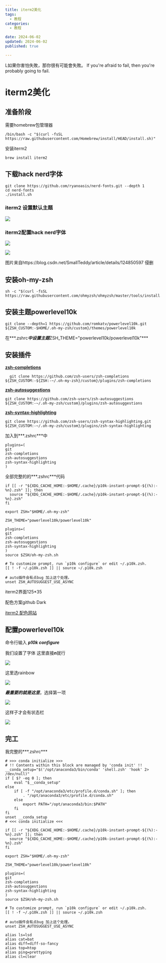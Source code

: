 ```yaml
---
title: iterm2美化
tags:
  - 教程
categories:
  - 教程

date: 2024-06-02
updated: 2024-06-02
published: true

---
```


L如果你害怕失敗，那你很有可能會失敗。
If you're afraid to fail, then you're probably going to fail.
<!-- more -->

# iterm2美化

## 准备阶段 

需要homebrew包管理器

```shell
/bin/bash -c "$(curl -fsSL https://raw.githubusercontent.com/Homebrew/install/HEAD/install.sh)"
```

安装iterm2

```shell
brew install iterm2
```

## 下载hack nerd字体

```shell
git clone https://github.com/ryanoasis/nerd-fonts.git --depth 1
cd nerd-fonts
./install.sh
```

### iterm2 设置默认主题

![](https://raw.githubusercontent.com/YakutsukuriYuu/picGo/main/hexo/%E6%88%AA%E5%B1%8F2024-06-02%2007.12.22.png)

### iterm2配置hack nerd字体

![](https://raw.githubusercontent.com/YakutsukuriYuu/picGo/main/hexo/setting1.png)

![](https://raw.githubusercontent.com/YakutsukuriYuu/picGo/main/hexo/setting2.png)

图片来自https://blog.csdn.net/SmallTeddy/article/details/124850597 侵删

## 安装oh-my-zsh

```shell
sh -c "$(curl -fsSL https://raw.githubusercontent.com/ohmyzsh/ohmyzsh/master/tools/install.sh)"
```

## 安装主题powerlevel10k

```shell
git clone --depth=1 https://github.com/romkatv/powerlevel10k.git ${ZSH_CUSTOM:-$HOME/.oh-my-zsh/custom}/themes/powerlevel10k
```

在***.zshrc***中设置主题***ZSH_THEME="powerlevel10k/powerlevel10k"***

## 安装插件

[**zsh-completions**](https://github.com/zsh-users/zsh-completions)

```shell
  git clone https://github.com/zsh-users/zsh-completions ${ZSH_CUSTOM:-${ZSH:-~/.oh-my-zsh}/custom}/plugins/zsh-completions
```

[**zsh-autosuggestions**](https://github.com/zsh-users/zsh-autosuggestions)

```shell
git clone https://github.com/zsh-users/zsh-autosuggestions ${ZSH_CUSTOM:-~/.oh-my-zsh/custom}/plugins/zsh-autosuggestions
```

[**zsh-syntax-highlighting**](https://github.com/zsh-users/zsh-syntax-highlighting)

```shell
git clone https://github.com/zsh-users/zsh-syntax-highlighting.git ${ZSH_CUSTOM:-~/.oh-my-zsh/custom}/plugins/zsh-syntax-highlighting
```

加入到***.zshrc***中

```shell	
plugins=(
git
zsh-completions 
zsh-autosuggestions 
zsh-syntax-highlighting
)
```





全部完整的的***.zshrc***代码

```shell
if [[ -r "${XDG_CACHE_HOME:-$HOME/.cache}/p10k-instant-prompt-${(%):-%n}.zsh" ]]; then
  source "${XDG_CACHE_HOME:-$HOME/.cache}/p10k-instant-prompt-${(%):-%n}.zsh"
fi

export ZSH="$HOME/.oh-my-zsh"

ZSH_THEME="powerlevel10k/powerlevel10k"

plugins=(
git
zsh-completions 
zsh-autosuggestions 
zsh-syntax-highlighting
)
source $ZSH/oh-my-zsh.sh

# To customize prompt, run `p10k configure` or edit ~/.p10k.zsh.
[[ ! -f ~/.p10k.zsh ]] || source ~/.p10k.zsh

# auto插件会有点bug 加上这个处理。
unset ZSH_AUTOSUGGEST_USE_ASYNC

```

iterm2界面125*35

配色方案github Dark

[iterm2 配色网站](https://iterm2colorschemes.com/)

## 配置powerlevel10k

命令行输入 ***p10k configure***

我们设置了字体 这里直接***n***就行

![](https://raw.githubusercontent.com/YakutsukuriYuu/picGo/main/hexo/%E6%88%AA%E5%B1%8F2024-06-02%2007.06.42.png)

这里选rainbow

![](https://raw.githubusercontent.com/YakutsukuriYuu/picGo/main/hexo/%E6%88%AA%E5%B1%8F2024-06-02%2007.07.16.png)

***最重要的就是这里***，选择第一项

![](https://raw.githubusercontent.com/YakutsukuriYuu/picGo/main/hexo/%E6%88%AA%E5%B1%8F2024-06-02%2007.07.25.png)

这样子才会有状态栏

![](https://raw.githubusercontent.com/YakutsukuriYuu/picGo/main/hexo/%E6%88%AA%E5%B1%8F2024-06-02%2007.11.07.png)

## 完工



我完整的***.zshrc***

```shell
# >>> conda initialize >>>
# !! Contents within this block are managed by 'conda init' !!
__conda_setup="$('/opt/anaconda3/bin/conda' 'shell.zsh' 'hook' 2> /dev/null)"
if [ $? -eq 0 ]; then
    eval "$__conda_setup"
else
    if [ -f "/opt/anaconda3/etc/profile.d/conda.sh" ]; then
        . "/opt/anaconda3/etc/profile.d/conda.sh"
    else
        export PATH="/opt/anaconda3/bin:$PATH"
    fi
fi
unset __conda_setup
# <<< conda initialize <<<

if [[ -r "${XDG_CACHE_HOME:-$HOME/.cache}/p10k-instant-prompt-${(%):-%n}.zsh" ]]; then
  source "${XDG_CACHE_HOME:-$HOME/.cache}/p10k-instant-prompt-${(%):-%n}.zsh"
fi

export ZSH="$HOME/.oh-my-zsh"

ZSH_THEME="powerlevel10k/powerlevel10k"

plugins=(
git
zsh-completions 
zsh-autosuggestions 
zsh-syntax-highlighting
)
source $ZSH/oh-my-zsh.sh

# To customize prompt, run `p10k configure` or edit ~/.p10k.zsh.
[[ ! -f ~/.p10k.zsh ]] || source ~/.p10k.zsh

# auto插件会有点bug 加上这个处理。
unset ZSH_AUTOSUGGEST_USE_ASYNC

alias ls=lsd
alias cat=bat
alias diff=diff-so-fancy
alias top=htop
alias ping=prettyping
alias cl=clear

```

